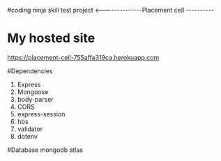 #coding ninja skill test project
<--------------Placement cell ----------

# My hosted site
https://placement-cell-755affa319ca.herokuapp.com

#Dependencies
<ol>
  <li>Express</li>
  <li>Mongoose</li>
  <li>body-parser</li>
  <li>CORS</li>
  <li>express-session</li>
  <li>hbs</li>
  <li>validator</li>
  <li>dotenv</li>
</ol>

#Database
mongodb atlas

